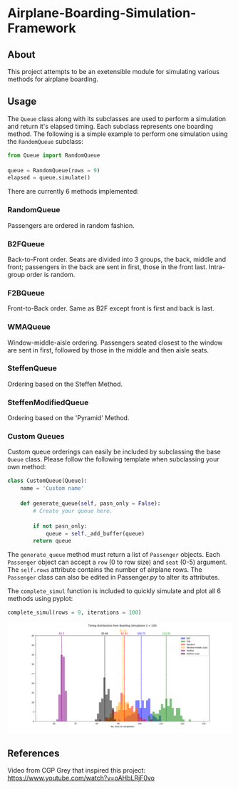 # Airplane-Boarding-Simulation-Framework

## About
This project attempts to be an exetensible module for simulating various methods for airplane boarding.

## Usage
The `Queue` class along with its subclasses are used to perform a simulation and return it's elapsed timing. Each subclass represents one boarding method. The following is a simple example to perform one simulation using the `RandomQueue` subclass:

```python
from Queue import RandomQueue

queue = RandomQueue(rows = 9)
elapsed = queue.simulate()
```

There are currently 6 methods implemented:

### RandomQueue
Passengers are ordered in random fashion.

### B2FQueue
Back-to-Front order. Seats are divided into 3 groups, the back, middle and front; passengers in the back are sent in first, those in the front last. Intra-group order is random.

### F2BQueue
Front-to-Back order. Same as B2F except front is first and back is last.

### WMAQueue
Window-middle-aisle ordering. Passengers seated closest to the window are sent in first, followed by those in the middle and then aisle seats.

### SteffenQueue
Ordering based on the Steffen Method.

### SteffenModifiedQueue
Ordering based on the 'Pyramid' Method.

### Custom Queues
Custom queue orderings can easily be included by subclassing the base `Queue` class. Please follow the following template when subclassing your own method:

```python
class CustomQueue(Queue):
    name = 'Custom name'
    
    def generate_queue(self, pasn_only = False):
        # Create your queue here.
        
        if not pasn_only:
            queue = self._add_buffer(queue)
        return queue
```

The `generate_queue` method must return a list of `Passenger` objects. Each `Passenger` object can accept a `row` (0 to row size) and `seat` (0-5) argument. The `self.rows` attribute contains the number of airplane rows. The `Passenger` class can also be edited in Passenger.py to alter its attributes.

The `complete_simul` function is included to quickly simulate and plot all 6 methods using pyplot:

```python
complete_simul(rows = 9, iterations = 100)
```
![alt text](https://github.com/DarrelYee/Airplane-Boarding-Simulation-Framework/blob/main/Figure_6.png?raw=true)

## References
Video from CGP Grey that inspired this project:
https://www.youtube.com/watch?v=oAHbLRjF0vo
